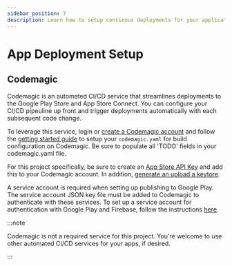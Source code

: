 ```yaml
---
sidebar_position: 7
description: Learn how to setup continous deployments for your application.
---
```


# App Deployment Setup

## Codemagic

Codemagic is an automated CI/CD service that streamlines deployments to the Google Play Store and App Store Connect. You can configure your CI/CD pipeuline up front and trigger deployments automatically with each subsequent code change.

To leverage this service, login or [create a Codemagic account](https://codemagic.io/signup?campaign=flutter-ci-header_sign_up_btn) and follow the [getting started guide](https://docs.codemagic.io/yaml-basic-configuration/yaml-getting-started/) to setup your `codemagic.yaml` for build configuration on Codemagic. Be sure to populate all 'TODO' fields in your codemagic.yaml file.

For this project specifically, be sure to create an [App Store API Key](https://docs.codemagic.io/yaml-code-signing/signing-ios/#creating-the-app-store-connect-api-key) and add this to your Codemagic account. In addition, [generate an upload a keytore](https://docs.codemagic.io/yaml-code-signing/signing-android/#generating-a-keystore).

A service account is required when setting up publishing to Google Play. The service account JSON key file must be added to Codemagic to authenticate with these services. To set up a service account for authentication with Google Play and Firebase, follow the instructions [here](https://docs.codemagic.io/knowledge-base/google-services-authentication/).

:::note

Codemagic is not a required service for this project. You're welcome to use other automated CI/CD services for your apps, if desired.

:::
